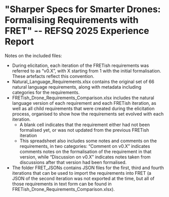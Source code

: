 # "Sharper Specs for Smarter Drones: Formalising Requirements with FRET" -- REFSQ 2025 Experience Report

Notes on the included files:

- During elicitation, each iteration of the FRETish requirements was referred to as “v0.X”, with X starting from 1 with the initial formalisation. These artefacts reflect this convention.
- Natural_Language_Requirements.xlsx contains the original set of 66 natural language requirements, along with metadata including categories for the requirements.
- FRETish_Drone_Requirements_Comparison.xlsx includes the natural language version of each requirement and each FRETish iteration, as well as all child requirements that were created during the elicitation process, organised to show how the requirements set evolved with each iteration.
    - A blank cell indicates that the requirement either had not been formalised yet, or was not updated from the previous FRETish iteration
    - This spreadsheet also includes some notes and comments on the requirements, in two categories: “Comment on v0.X” indicates comments notes on the formalisation of the requirement in that version, while “Discussion on v0.X” indicates notes taken from discussions after that version had been formalised.
- The folder FRET_JSONs contains JSON files for the first, third and fourth iterations that can be used to import the requirements into FRET (a JSON of the second iteration was not exported at the time, but all of those requirements in text form can be found in FRETish_Drone_Requirements_Comparison.xlsx).
